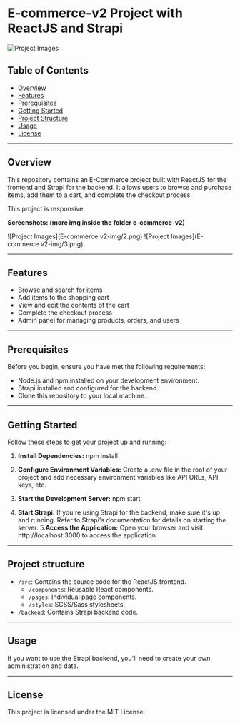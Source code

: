 # E-commerce-v2 Project with ReactJS and Strapi

![Project Images](1.png) 

## Table of Contents

- [Overview](#overview)
- [Features](#features)
- [Prerequisites](#prerequisites)
- [Getting Started](#getting-started)
- [Project Structure](#project-structure)
- [Usage](#usage)
- [License](#license)

---

## Overview

This repository contains an E-Commerce project built with ReactJS for the frontend and Strapi for the backend. It allows users to browse and purchase items, add them to a cart, and complete the checkout process.
  
This project is responsive

**Screenshots: (more img inside the folder e-commerce-v2)** 

![Project Images](E-commerce v2-img/2.png) 
![Project Images](E-commerce v2-img/3.png) 

---

## Features

- Browse and search for items
- Add items to the shopping cart
- View and edit the contents of the cart
- Complete the checkout process
- Admin panel for managing products, orders, and users

---

## Prerequisites

Before you begin, ensure you have met the following requirements:

- Node.js and npm installed on your development environment.
- Strapi installed and configured for the backend.
- Clone this repository to your local machine.

---

## Getting Started

Follow these steps to get your project up and running:

1. **Install Dependencies:**
     npm install
2. **Configure Environment Variables:**
Create a .env file in the root of your project and add necessary environment variables like API URLs, API keys, etc.

3. **Start the Development Server:**
    npm start 
4. **Start Strapi:**
If you're using Strapi for the backend, make sure it's up and running. Refer to Strapi's documentation for details on starting the server.
5.**Access the Application:** 
Open your browser and visit http://localhost:3000 to access the application.

---

## Project structure 

- `/src`: Contains the source code for the ReactJS frontend.
  - `/components`: Reusable React components.
  - `/pages`: Individual page components.
  - `/styles`: SCSS/Sass stylesheets.
- `/backend`: Contains Strapi backend code.

---

## Usage

If you want to use the Strapi backend, you'll need to create your own administration and data.

---

## License

This project is licensed under the MIT License. 





